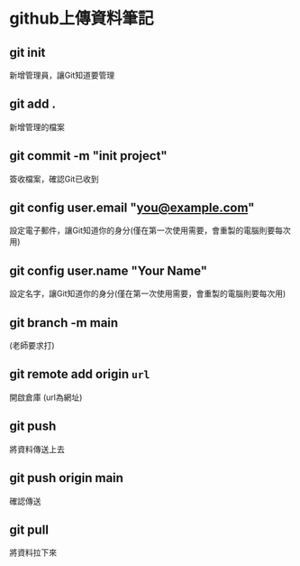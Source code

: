#  github上傳資料筆記

## git init
新增管理員，讓Git知道要管理

## git add .
新增管理的檔案

## git commit -m "init project"
簽收檔案，確認Git已收到

## git config user.email "you@example.com"
設定電子郵件，讓Git知道你的身分(僅在第一次使用需要，會重製的電腦則要每次用)

## git config user.name "Your Name"
設定名字，讓Git知道你的身分(僅在第一次使用需要，會重製的電腦則要每次用)

## git branch -m main
(老師要求打)

## git remote add origin `url`
開啟倉庫 (url為網址)

## git push 
將資料傳送上去

## git push origin main
確認傳送

## git pull
將資料拉下來